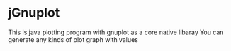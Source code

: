 # jGnuplot
This is java plotting program with gnuplot as a core native libaray
You can generate any kinds of plot graph with values 
